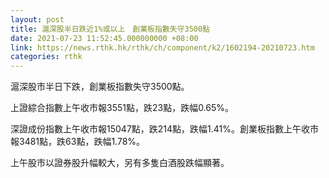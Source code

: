 ```yaml
---
layout: post
title: 滬深股半日跌近1%或以上　創業板指數失守3500點
date: 2021-07-23 11:52:45.000000000 +08:00
link: https://news.rthk.hk/rthk/ch/component/k2/1602194-20210723.htm
categories: rthk
---
```


滬深股市半日下跌，創業板指數失守3500點。

上證綜合指數上午收市報3551點，跌23點，跌幅0.65%。

深證成份指數上午收市報15047點，跌214點，跌幅1.41%。創業板指數上午收市報3481點，跌63點，跌幅1.78%。

上午股市以證券股升幅較大，另有多隻白酒股跌幅顯著。
